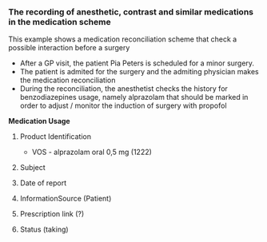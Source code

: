 ### The recording of anesthetic, contrast and similar medications in the medication scheme

This example shows a medication reconciliation scheme that check a possible interaction before a surgery

* After a GP visit, the patient Pia Peters is scheduled for a minor surgery.
* The patient is admited for the surgery and the admiting physician makes the medication reconciliation
* During the reconciliation, the anesthetist checks the history for benzodiazepines usage, namely alprazolam that should be marked in order to adjust / monitor the induction of surgery with propofol


**Medication Usage**
1. Product Identification
    * VOS - alprazolam oral 0,5 mg (1222)

2. Subject
   
3. Date of report
   
4. InformationSource (Patient)
   
5. Prescription link (?)
   
6. Status (taking)
